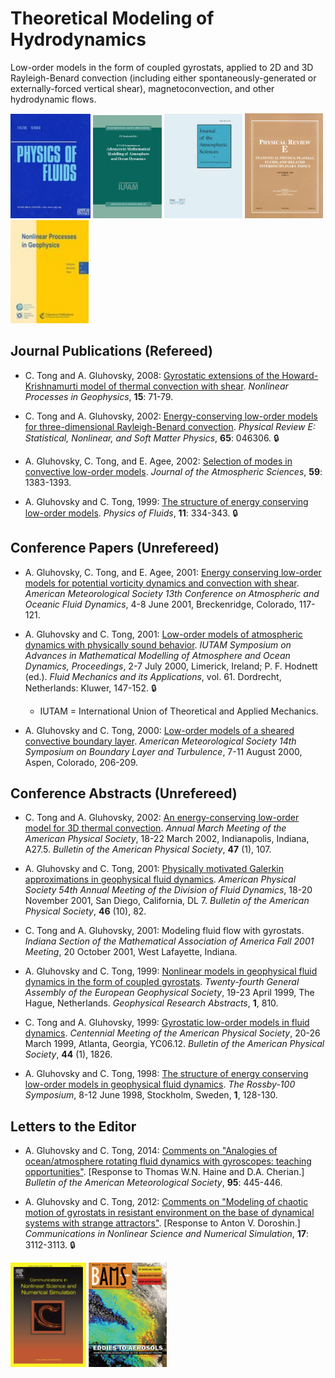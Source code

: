 # Theoretical Modeling of Hydrodynamics

Low-order models in the form of coupled gyrostats, applied to 2D and 3D Rayleigh-Benard convection (including either spontaneously-generated or externally-forced vertical shear), magnetoconvection, and other hydrodynamic flows.

<img src="journal_pof.jpg" width="128"> <img src="iutam_cover.jpg" width="110"> <img src="journal_jas.jpg" width="125"> <img src="journal_pre.gif" width="125"> <img src="journal_npg.jpg" width="125"> 

## Journal Publications (Refereed)

- C. Tong and A. Gluhovsky, 2008:  [Gyrostatic extensions of the Howard-Krishnamurti model of thermal convection with shear](https://doi.org/10.5194/npg-15-71-2008).  *Nonlinear Processes in Geophysics*, **15**: 71-79.

- C. Tong and A. Gluhovsky, 2002:  [Energy-conserving low-order models for three-dimensional Rayleigh-Benard convection](https://doi.org/10.1103/PhysRevE.65.046306).  *Physical Review E:  Statistical, Nonlinear, and Soft Matter Physics*, **65**: 046306.  :lock:

- A. Gluhovsky, C. Tong, and E. Agee, 2002:  [Selection of modes in convective low-order models](https://doi.org/10.1175/1520-0469(2002)059<1383:SOMICL>2.0.CO;2
).  *Journal of the Atmospheric Sciences*, **59**: 1383-1393.

- A. Gluhovsky and C. Tong, 1999:  [The structure of energy conserving low-order models](https://doi.org/10.1063/1.869883).  *Physics of  Fluids*, **11**: 334-343.  :lock:

## Conference Papers (Unrefereed)

- A. Gluhovsky, C. Tong, and E. Agee, 2001:  [Energy conserving low-order models for potential vorticity dynamics and convection with shear](https://ams.confex.com/ams/13FLUID/webprogram/Paper21040.html).  *American Meteorological Society 13th Conference on Atmospheric and Oceanic Fluid Dynamics*, 4-8 June 2001, Breckenridge, Colorado, 117-121.

- A. Gluhovsky and C. Tong, 2001:  [Low-order models of atmospheric dynamics with physically sound behavior](https://doi.org/10.1007/978-94-010-0792-4_17). *IUTAM Symposium on Advances in Mathematical Modelling of Atmosphere and Ocean Dynamics, Proceedings*, 2-7 July 2000, Limerick, Ireland; P. F. Hodnett (ed.). *Fluid Mechanics and its Applications*, vol. 61. Dordrecht, Netherlands: Kluwer, 147-152.  :lock:

  - IUTAM = International Union of Theoretical and Applied Mechanics.

- A. Gluhovsky and C. Tong, 2000:  [Low-order models of a sheared convective boundary layer](aspen2000.pdf).  *American Meteorological Society 14th Symposium on Boundary Layer and Turbulence*, 7-11 August 2000, Aspen, Colorado, 206-209.

## Conference Abstracts (Unrefereed)

- C. Tong and A. Gluhovsky, 2002:  [An energy-conserving low-order model for 3D thermal convection](http://flux.aps.org/meetings/YR02/MAR02/baps/abs/S270005.html).  *Annual March Meeting of the American Physical Society*, 18-22 March 2002, Indianapolis, Indiana, A27.5.  *Bulletin of the American Physical Society*, **47** (1), 107.

- A. Gluhovsky and C. Tong, 2001:  [Physically motivated Galerkin approximations in geophysical fluid dynamics](http://flux.aps.org/meetings/YR01/DFD01/abs/S420007.html). *American Physical Society 54th Annual Meeting of the Division of Fluid Dynamics*, 18-20 November 2001, San Diego, California, DL 7.  *Bulletin of the American Physical Society*, **46** (10), 82.

- C. Tong and A. Gluhovsky, 2001:  Modeling fluid flow with gyrostats.  *Indiana Section of the Mathematical Association of America Fall 2001 Meeting*, 20 October 2001, West Lafayette, Indiana.

- A. Gluhovsky and C. Tong, 1999:  [Nonlinear models in geophysical fluid dynamics in the form of coupled gyrostats](egs1999ex.PNG).  *Twenty-fourth General Assembly of the European Geophysical Society*, 19-23 April 1999, The Hague, Netherlands.  *Geophysical Research Abstracts*, **1**, 810.

- C. Tong and A. Gluhovsky, 1999:  [Gyrostatic low-order models in fluid dynamics](http://flux.aps.org/meetings/YR99/CENT99/abs/S9145012.html).  *Centennial Meeting of the American Physical Society*, 20-26 March 1999, Atlanta, Georgia, YC06.12.  *Bulletin of the American Physical Society*, **44** (1), 1826.

- A. Gluhovsky and C. Tong, 1998:  [The structure of energy conserving low-order models in geophysical fluid dynamics](rossby100.pdf). *The Rossby-100 Symposium*, 8-12 June 1998, Stockholm, Sweden, **1**, 128-130.


## Letters to the Editor

- A. Gluhovsky and C. Tong, 2014:  [Comments on "Analogies of ocean/atmosphere rotating fluid dynamics with gyroscopes:  teaching opportunities"](https://doi.org/10.1175/BAMS-D-13-00166.1).  [Response to Thomas W.N. Haine and D.A. Cherian.]  *Bulletin of the American Meteorological Society*, **95**: 445-446.

- A. Gluhovsky and C. Tong, 2012:  [Comments on "Modeling of chaotic motion of gyrostats in resistant environment on the base of dynamical systems with strange attractors"](https://doi.org/10.1016/j.cnsns.2011.11.019).  [Response to Anton V. Doroshin.]  *Communications in Nonlinear Science and Numerical Simulation*, **17**: 3112-3113.  :lock:

<img src="journal_csns.gif" width="121"> <img src="bams_cover.jpg" width="125">

